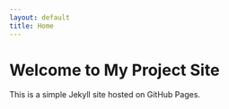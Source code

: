 ```yaml
---
layout: default
title: Home
---
```


# Welcome to My Project Site

This is a simple Jekyll site hosted on GitHub Pages.

